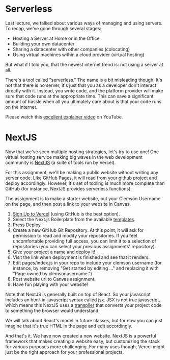 # Serverless

Last lecture, we talked about various ways of managing and using servers. To recap, we've gone through several stages:
* Hosting a Server at Home or in the Office
* Building your own datacenter
* Sharing a datacenter with other companies (colocating)
* Using virtual machines within a cloud provider (virtual hosting)

But what if I told you, that the newest internet trend is: not using a server at all.

There's a tool called "serverless." The name is a bit misleading though. It's not that there is no server, it's just that you as a developer don't interact directly with it. Instead, you write code, and the platform provider will make sure that code runs at the appropriate time. This can save a significant amount of hassle when all you ultimately care about is that your code runs on the internet.

Please watch this [excellent explainer video](
https://www.youtube.com/watch?v=vxJobGtqKVM) on YouTube.

# NextJS

Now that we've seen multiple hosting strategies, let's try to use one! One virtual hosting service making big waves in the web development community is [NextJS](https://vercel.com/) (a suite of tools run by Vercel).

For this assignment, we'll be making a public website without writing any server code. Like GitHub Pages, it will read from your github project and deploy accordingly. However, it's set of tooling is much more complete than GitHub (for instance, NextJS provides serverless functions).

The assignment is to make a starter website, put your Clemson Username on the page, and then post a link to your website in Canvas.

1. [Sign Up to Vercel](https://vercel.com/signup) (using GitHub is the best option).
2. Select the Next.js Boilerplate from the available [templates](https://vercel.com/templates).
3. Press Deploy
4. Create a new GitHub Git Repository. At this point, it will ask for permission to read and modify your repositories. If you feel uncomfortable providing full access, you can limit it to a selection of repositories (you can select your previous assignments' repository).
5. Give your project a name and deploy it!
6. Visit the link when deployment is finished and see that it renders.
7. Edit pages/index.js in your repo to include your clemson username (for instance, by removing "Get started by editing ..." and replacing it with "Page owned by clemsonusername.")
8. Post website url to Canvas assignment. 
9. Have fun playing with your website!

Note that NextJS is generally built on top of React. So your javascript includes an html-in-javascript syntax called [jsx](https://reactjs.org/docs/introducing-jsx.html). JSX is not true javascript, which means this NextJS uses a [transpiler](https://babeljs.io/) that converts your project code to something the browser would understand.

We will talk about React's model in future classes, but for now you can just imagine that it's true HTML in the page and edit accordingly.

And that's it. We have now created a new website. NextJS is a powerful framework that makes creating a website easy, but customizing the stack for various purposes more challenging. For many uses though, Vercel might just be the right approach for your professional projects.





